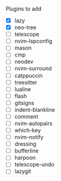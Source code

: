 Plugins to add 
- [x] lazy
- [x] neo-tree
- [ ] telescope
- [ ] nvim-lspconfig
- [ ] mason
- [ ] cmp
- [ ] neodev
- [ ] nvim-surround
- [ ] catppuccin
- [ ] treesitter
- [ ] lualine
- [ ] flash
- [ ] gitsigns
- [ ] indent-blankline
- [ ] comment
- [ ] nvim-autopairs
- [ ] which-key
- [ ] nvim-notify
- [ ] dressing
- [ ] bufferline
- [ ] harpoon
- [ ] telescope-undo
- [ ] lazygit
